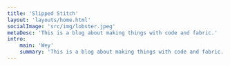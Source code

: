 ```yaml
---
title: 'Slipped Stitch'
layout: 'layouts/home.html'
socialImage: 'src/img/lobster.jpeg'
metaDesc: 'This is a blog about making things with code and fabric.'
intro:
    main: 'Wey'
    summary: 'This is a blog about making things with code and fabric.'
---
```

